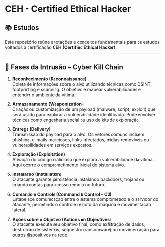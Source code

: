 # CEH - Certified Ethical Hacker

## 📚 Estudos

Este repositório reúne anotações e conceitos fundamentais para os estudos voltados à certificação **CEH (Certified Ethical Hacker)**.

---

## 🔐 Fases da Intrusão – Cyber Kill Chain

1. **Reconhecimento (Reconnaissance)**  
   Coleta de informações sobre o alvo utilizando técnicas como OSINT, footprinting e scanning. O objetivo é mapear vulnerabilidades e entender o ambiente da vítima.

2. **Armazenamento (Weaponization)**  
   Criação ou customização de um payload (malware, script, exploit) que será usado para explorar a vulnerabilidade identificada. Pode envolver técnicas como engenharia social ou uso de kits de exploração.

3. **Entrega (Delivery)**  
   Transmissão do payload para o alvo. Os vetores comuns incluem phishing, e-mails maliciosos, links infectados, mídias removíveis ou vulnerabilidades em serviços expostos.

4. **Exploração (Exploitation)**  
   Ativação do código malicioso que explora a vulnerabilidade da vítima. Aqui ocorre o comprometimento inicial do sistema alvo.

5. **Instalação (Installation)**  
   O atacante garante persistência instalando backdoors, trojans ou criando contas para acesso remoto no futuro.

6. **Comando e Controle (Command & Control – C2)**  
   Estabelece comunicação entre o sistema comprometido e o servidor do atacante, permitindo o controle remoto da máquina e movimentação lateral.

7. **Ações sobre o Objetivo (Actions on Objectives)**  
   O atacante executa seu objetivo final, como exfiltração de dados, destruição de sistemas, sequestro (ransomware) ou movimentação para outros dispositivos na rede.

---